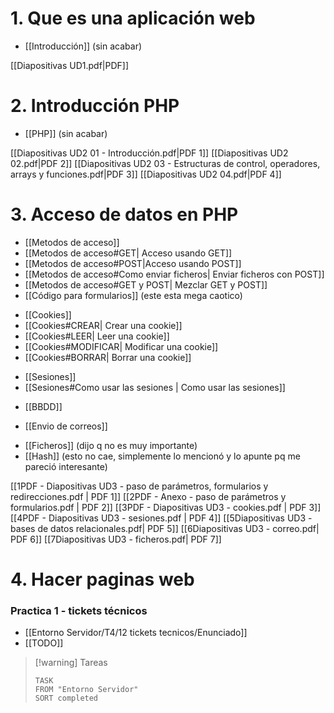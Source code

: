 # 1. Que es una aplicación web
- [[Introducción]]  (sin acabar)

[[Diapositivas UD1.pdf|PDF]]


# 2. Introducción PHP
- [[PHP]]  (sin acabar)

[[Diapositivas UD2 01 - Introducción.pdf|PDF 1]] [[Diapositivas UD2 02.pdf|PDF 2]] [[Diapositivas UD2 03 - Estructuras de control, operadores, arrays y funciones.pdf|PDF 3]] [[Diapositivas UD2 04.pdf|PDF 4]]


# 3. Acceso de datos en PHP
- [[Metodos de acceso]]
- [[Metodos de acceso#GET| Acceso usando GET]]
- [[Metodos de acceso#POST|Acceso usando POST]]
- [[Metodos de acceso#Como enviar ficheros| Enviar ficheros con POST]]
- [[Metodos de acceso#GET y POST| Mezclar GET y POST]]
- [[Código para formularios]] (este esta mega caotico)

+ [[Cookies]]
+ [[Cookies#CREAR| Crear una cookie]]
+ [[Cookies#LEER| Leer una cookie]]
+ [[Cookies#MODIFICAR| Modificar una cookie]]
+ [[Cookies#BORRAR| Borrar una cookie]]

- [[Sesiones]]
- [[Sesiones#Como usar las sesiones | Como usar las sesiones]]

+ [[BBDD]]

- [[Envio de correos]]

+ [[Ficheros]] (dijo q no es muy importante)
+ [[Hash]] (esto no cae, simplemente lo mencionó y lo apunte pq me pareció interesante)

[[1PDF - Diapositivas UD3 - paso de parámetros, formularios y redirecciones.pdf | PDF 1]] [[2PDF - Anexo - paso de parámetros y formularios.pdf | PDF 2]] [[3PDF - Diapositivas UD3 - cookies.pdf | PDF 3]] [[4PDF - Diapositivas UD3 - sesiones.pdf | PDF 4]] [[5Diapositivas UD3 - bases de datos relacionales.pdf| PDF 5]] [[6Diapositivas UD3 - correo.pdf| PDF 6]] [[7Diapositivas UD3 - ficheros.pdf| PDF 7]]

# 4. Hacer paginas web

### Practica 1 - tickets técnicos
- [[Entorno Servidor/T4/12 tickets tecnicos/Enunciado]]
- [[TODO]]

> [!warning] Tareas
> ```dataview
> TASK 
> FROM "Entorno Servidor"
> SORT completed
> ```
